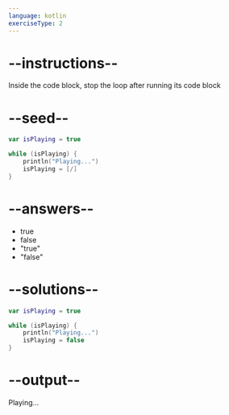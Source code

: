 ```yaml
---
language: kotlin
exerciseType: 2
---
```


# --instructions--

Inside the code block, stop the loop after running its code block

# --seed--

```kotlin
var isPlaying = true

while (isPlaying) {
    println("Playing...")
    isPlaying = [/]
}
```

# --answers--

- true
- false
- "true"
- "false"

# --solutions--

```kotlin
var isPlaying = true

while (isPlaying) {
    println("Playing...")
    isPlaying = false
}
```

# --output--

Playing...
